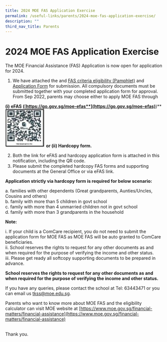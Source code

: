 ```yaml
---
title: 2024 MOE FAS Application Exercise
permalink: /useful-links/parents/2024-moe-fas-application-exercise/
description: ""
third_nav_title: Parents
---
```

# 2024 MOE FAS Application Exercise

The MOE Financial Assistance (FAS) Application is now open for application for 2024.

1.  We have attached the and [FAS criteria eligibility (Pamphlet)](/files/fas%20criteria%20eligibility%20(pamphlet).pdf) and [Application Form](/files/2024%20moe%20fas%20application%20form.pdf) for submission. All compulsory documents must be submitted together with your completed application form for approval. From Sep 2022, parents may choose either to apply MOE FAS through

**(i) eFAS (**[**https://go.gov.sg/moe-efas**](https://go.gov.sg/moe-efas)**)**
<img src="/images/Sec%201%202023/eFAS.jpg" style="width:25%">
		 **or (ii) Hardcopy form.**

2.  Both the link for eFAS and hardcopy application form is attached in this notification, including the QR code.
3.  Please submit the completed hardcopy FAS forms and supporting documents at the General Office or via eFAS link.

**Application strictly via hardcopy form is required for below scenario:**

a.  families with other dependents (Great grandparents, Aunties/Uncles, Cousins and others)  
b.  family with more than 5 children in govt school  
c.  family with more than 4 unmarried children not in govt school  
d.  family with more than 3 grandparents in the household

**Note:**

i.  If your child is a ComCare recipient, you do not need to submit the application form for MOE FAS as MOE FAS will be auto granted to ComCare beneficiaries.  
ii.  School reserves the rights to request for any other documents as and when required for the purpose of verifying the income and other status.  
iii.  Please get ready all softcopy supporting documents to be prepared in advance.

**School reserves the rights to request for any other documents as and when required for the purpose of verifying the income and other status.**

If you have any queries, please contact the school at Tel: 63443471 or you can email us&nbsp;[tkss@moe.edu.sg](mailto:tkss@moe.edu.sg).

Parents who want to know more about MOE FAS and the eligibility calculator can visit MOE website at&nbsp;[https://www.moe.gov.sg/financial-matters/financial-assistance](https://www.moe.gov.sg/financial-matters/financial-assistance)&nbsp; &nbsp; &nbsp; &nbsp; &nbsp; &nbsp; &nbsp; &nbsp; &nbsp; &nbsp; &nbsp; &nbsp; &nbsp; &nbsp; &nbsp; &nbsp; &nbsp; &nbsp; &nbsp; &nbsp; &nbsp; &nbsp; &nbsp; &nbsp; &nbsp; &nbsp; &nbsp; &nbsp; &nbsp; &nbsp; &nbsp; &nbsp; &nbsp; &nbsp; &nbsp; &nbsp; &nbsp; &nbsp; &nbsp; &nbsp; &nbsp; &nbsp; &nbsp; &nbsp; &nbsp;&nbsp;

Thank you.